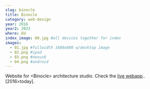```yaml
---
slag: binocle
title: Binocle
category: web-design
year: 2016
year2: 2023
where: EU
index_image: 00.jpg #all devices together for index
images:
  - 01.jpg #fullwidth 1680x800 w/desktop image
  - 02.png #ipad
  - 03.png #nexus6
  - 04.png #android
---
```


Website for &lt;Binocle&gt; architecture studio.
Check the [live webapp](https://binocle.it)..
[2016>today].
